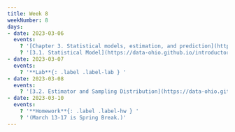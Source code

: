 ```yaml
---
title: Week 8
weekNumber: 8
days:
- date: 2023-03-06
  events:
    ? '[Chapter 3. Statistical models, estimation, and prediction](https://data-ohio.github.io/introductory-data-science/3/3_models.html)'
    ? '[3.1. Statistical Model](https://data-ohio.github.io/introductory-data-science/3/1/3_1_statistical.html)'
- date: 2023-03-07
  events:
    ? '**Lab**{: .label .label-lab } '
- date: 2023-03-08
  events:
    ? '[3.2. Estimator and Sampling Distribution](https://data-ohio.github.io/introductory-data-science/3/2/3_2_estimator.html)'
- date: 2023-03-10
  events:
    ? '**Homework**{: .label .label-hw } '
    ? '(March 13-17 is Spring Break.)'
---
```


